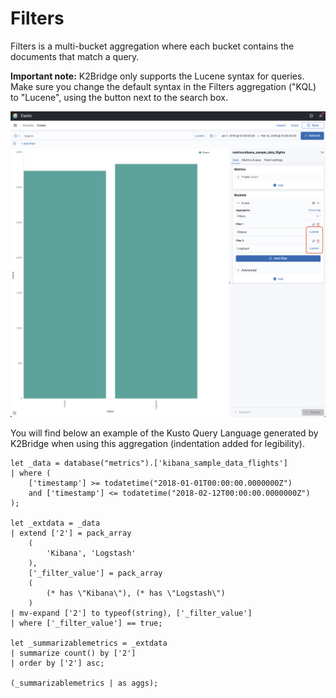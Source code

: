 # Filters

Filters is a multi-bucket aggregation where each bucket contains the documents that match a query.

**Important note:** K2Bridge only supports the Lucene syntax for queries. Make sure you change the default syntax in the Filters aggregation ("KQL) to "Lucene", using the button next to the search box.

![](images/filters.png)

You will find below an example of the Kusto Query Language generated by K2Bridge when using this aggregation (indentation added for legibility).

```
let _data = database("metrics").['kibana_sample_data_flights']
| where (
    ['timestamp'] >= todatetime("2018-01-01T00:00:00.0000000Z") 
    and ['timestamp'] <= todatetime("2018-02-12T00:00:00.0000000Z")
);

let _extdata = _data
| extend ['2'] = pack_array
    (
        'Kibana', 'Logstash'
    ),
    ['_filter_value'] = pack_array
    (
        (* has \"Kibana\"), (* has \"Logstash\")
    )
| mv-expand ['2'] to typeof(string), ['_filter_value']
| where ['_filter_value'] == true;

let _summarizablemetrics = _extdata
| summarize count() by ['2']
| order by ['2'] asc;

(_summarizablemetrics | as aggs);
```

